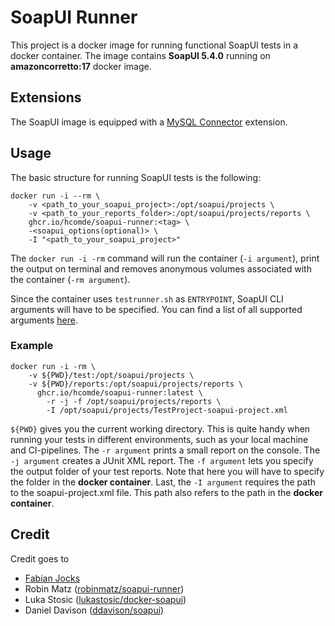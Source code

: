 # SoapUI Runner

This project is a docker image for running functional SoapUI tests in a docker container. The image contains 
**SoapUI 5.4.0** running on **amazoncorretto:17** docker image. 

## Extensions

The SoapUI image is equipped with a [MySQL Connector](https://dev.mysql.com/doc/connector-j/8.0/en/) extension.

## Usage

The basic structure for running SoapUI tests is the following:

```
docker run -i --rm \
    -v <path_to_your_soapui_project>:/opt/soapui/projects \
    -v <path_to_your_reports_folder>:/opt/soapui/projects/reports \
    ghcr.io/hcomde/soapui-runner:<tag> \
    -<soapui_options(optional)> \
    -I "<path_to_your_soapui_project>"
```

The ``docker run -i -rm`` command will run the container (``-i argument``), print the output on terminal and removes 
anonymous volumes associated with the container (``-rm argument``).

Since the container uses ``testrunner.sh`` as ``ENTRYPOINT``, SoapUI CLI arguments will have to be specified. You can 
find a list of all supported arguments [here](https://www.soapui.org/docs/test-automation/running-functional-tests/).

### Example

```
docker run -i -rm \
    -v ${PWD}/test:/opt/soapui/projects \
    -v ${PWD}/reports:/opt/soapui/projects/reports \
      ghcr.io/hcomde/soapui-runner:latest \
        -r -j -f /opt/soapui/projects/reports \
        -I /opt/soapui/projects/TestProject-soapui-project.xml
```

``${PWD}`` gives you the current working directory. This is quite handy when running your tests in different 
environments, such as your local machine and CI-pipelines. The ``-r argument`` prints a small report on the console. 
The ``-j argument`` creates a JUnit XML report. The ``-f argument`` lets you specify the output folder of your test 
reports. Note that here you will have to specify the folder in the **docker container**. Last, the ``-I argument`` 
requires the path to the soapui-project.xml file. This path also refers to the path in the **docker container**.

## Credit
Credit goes to 
 - [Fabian Jocks](https://github.com/iamfj)
 - Robin Matz ([robinmatz/soapui-runner](https://github.com/robinmatz/soapui-runner))
 - Luka Stosic ([lukastosic/docker-soapui](https://hub.docker.com/r/lukastosic/docker-soapui))
 - Daniel Davison ([ddavison/soapui](https://hub.docker.com/r/ddavison/soapui))
